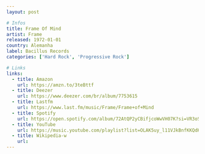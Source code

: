 ```yaml
---
layout: post

# Infos
title: Frame Of Mind
artist: Frame
released: 1972-01-01
country: Alemanha
label: Bacillus Records
categories: ['Hard Rock', 'Progressive Rock']

# Links
links:
  - title: Amazon
    url: https://amzn.to/3teBttf
  - title: Deezer
    url: https://www.deezer.com/br/album/7753615
  - title: Lastfm
    url: https://www.last.fm/music/Frame/Frame+of+Mind
  - title: Spotify
    url: https://open.spotify.com/album/72AtQP2yCBifjcoWwVH07K?si=VR3oSqzySlmXcIOlVb9EvQ
  - title: YouTube
    url: https://music.youtube.com/playlist?list=OLAK5uy_l11VJkBnfKKQdK1AAKbn6_Z3E8Nvd0V94
  - title: Wikipedia-w
    url:
---
```

